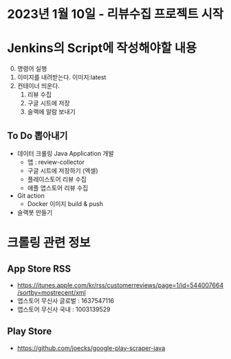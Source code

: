 # 2023년 1월 10일 - 리뷰수집 프로젝트 시작
# Jenkins의 Script에 작성해야할 내용 
0. 명령어 실행
1. 이미지를 내려받는다. 이미지:latest
2. 컨테이너 띄운다.
   1. 리뷰 수집
   2. 구글 시트에 저장
   3. 슬랙에 알람 보내기
## To Do 뽑아내기
- 데이터 크롤링 Java Application 개발
  - 앱 : review-collector
  - 구글 시트에 저장하기 (엑셀)
  - 플레이스토어 리뷰 수집
  - 애플 앱스토어 리뷰 수집
- Git action
  - Docker 이미지 build & push
- 슬랙봇 만들기

# 크롤링 관련 정보
## App Store RSS
- https://itunes.apple.com/kr/rss/customerreviews/page=1/id=544007664/sortby=mostrecent/xml
- 앱스토어 무신사 글로벌 : 1637547116
- 앱스토어 무신사 국내 : 1003139529
## Play Store
- https://github.com/joecks/google-play-scraper-java